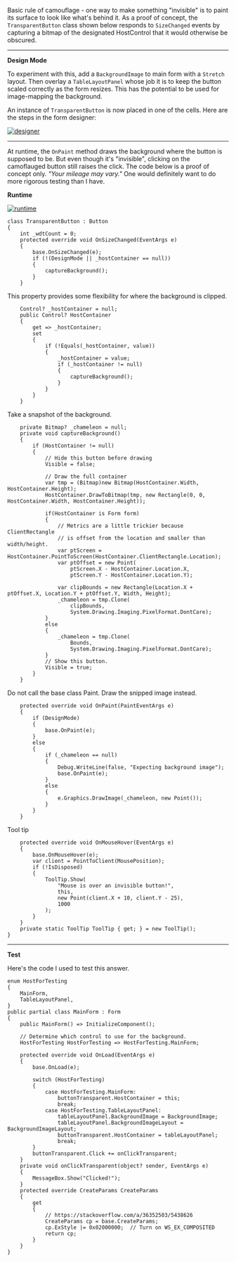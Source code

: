 Basic rule of camouflage - one way to make something "invisible" is to paint its surface to look like what's behind it. As a proof of concept, the `TransparentButton` class shown below responds to `SizeChanged` events by capturing a bitmap of the designated HostControl that it would otherwise be obscured. 

***
**Design Mode**

To experiment with this, add a `BackgroundImage` to main form with a `Stretch` layout. Then overlay a `TableLayoutPanel` whose job it is to keep the button scaled correctly as the form resizes. This has the potential to be used for image-mapping the background.  

An instance of `TransparentButton` is now placed in one of the cells. Here are the steps in the form designer:

[![designer][1]][1]

***
At runtime, the `OnPaint` method draws the background where the button is supposed to be. But even though it's "invisible", clicking on the camoflauged button still raises the click. The code below is a proof of concept only. *"Your mileage may vary."* One would definitely want to do more rigorous testing than I have.

**Runtime**

[![runtime][2]][2]

    class TransparentButton : Button
    {
        int _wdtCount = 0;
        protected override void OnSizeChanged(EventArgs e)
        {
            base.OnSizeChanged(e);
            if (!(DesignMode || _hostContainer == null)) 
            { 
                captureBackground();
            }
        }

This property provides some flexibility for where the background is clipped.

        Control? _hostContainer = null;
        public Control? HostContainer
        {
            get => _hostContainer;
            set
            {
                if (!Equals(_hostContainer, value))
                {
                    _hostContainer = value;
                    if (_hostContainer != null)
                    {
                        captureBackground();
                    }
                }
            }
        }

Take a snapshot of the background.

        private Bitmap? _chameleon = null;
        private void captureBackground()
        {
            if (HostContainer != null)
            {
                // Hide this button before drawing
                Visible = false;

                // Draw the full container
                var tmp = (Bitmap)new Bitmap(HostContainer.Width, HostContainer.Height);
                HostContainer.DrawToBitmap(tmp, new Rectangle(0, 0, HostContainer.Width, HostContainer.Height));
                
                if(HostContainer is Form form)
                {
                    // Metrics are a little trickier because ClientRectangle
                    // is offset from the location and smaller than width/height.
                    var ptScreen = HostContainer.PointToScreen(HostContainer.ClientRectangle.Location);
                    var ptOffset = new Point(
                        ptScreen.X - HostContainer.Location.X,
                        ptScreen.Y - HostContainer.Location.Y);

                    var clipBounds = new Rectangle(Location.X + ptOffset.X, Location.Y + ptOffset.Y, Width, Height);
                    _chameleon = tmp.Clone(
                        clipBounds, 
                        System.Drawing.Imaging.PixelFormat.DontCare);
                }
                else
                {
                    _chameleon = tmp.Clone(
                        Bounds,
                        System.Drawing.Imaging.PixelFormat.DontCare);
                }
                // Show this button.
                Visible = true;
            }
        }

Do not call the base class Paint. Draw the snipped image instead.

        protected override void OnPaint(PaintEventArgs e)
        {
            if (DesignMode)
            {
                base.OnPaint(e);
            }
            else
            {
                if (_chameleon == null)
                {
                    Debug.WriteLine(false, "Expecting background image");
                    base.OnPaint(e);
                }
                else
                {
                    e.Graphics.DrawImage(_chameleon, new Point());
                }
            }
        }

Tool tip

        protected override void OnMouseHover(EventArgs e)
        {
            base.OnMouseHover(e);
            var client = PointToClient(MousePosition);
            if (!IsDisposed)
            {
                ToolTip.Show(
                    "Mouse is over an invisible button!",
                    this,
                    new Point(client.X + 10, client.Y - 25),
                    1000
                );
            }
        }
        private static ToolTip ToolTip { get; } = new ToolTip();
    }

***
**Test**

Here's the code I used to test this answer. 

    enum HostForTesting
    {
        MainForm,
        TableLayoutPanel,
    }
    public partial class MainForm : Form
    {
        public MainForm() => InitializeComponent();

        // Determine which control to use for the background.
        HostForTesting HostForTesting => HostForTesting.MainForm;
       
        protected override void OnLoad(EventArgs e)
        {
            base.OnLoad(e);

            switch (HostForTesting)
            {
                case HostForTesting.MainForm:
                    buttonTransparent.HostContainer = this;
                    break;
                case HostForTesting.TableLayoutPanel:
                    tableLayoutPanel.BackgroundImage = BackgroundImage;
                    tableLayoutPanel.BackgroundImageLayout = BackgroundImageLayout;
                    buttonTransparent.HostContainer = tableLayoutPanel;
                    break;
            }
            buttonTransparent.Click += onClickTransparent;
        }
        private void onClickTransparent(object? sender, EventArgs e)
        {
            MessageBox.Show("Clicked!");
        }
        protected override CreateParams CreateParams
        {
            get
            {
                // https://stackoverflow.com/a/36352503/5438626
                CreateParams cp = base.CreateParams;
                cp.ExStyle |= 0x02000000;  // Turn on WS_EX_COMPOSITED
                return cp;
            }
        }
    }


  [1]: https://i.stack.imgur.com/XYlWr.png
  [2]: https://i.stack.imgur.com/EDIAi.png